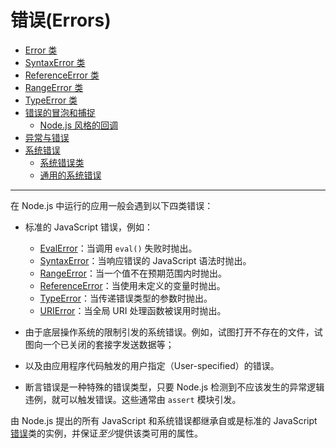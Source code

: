 # 错误(Errors)

* [Error 类](./class_Error.md)
* [SyntaxError 类](./class_SyntaxError.md)
* [ReferenceError 类](./class_ReferenceError.md)
* [RangeError 类](./class_RangeError.md)
* [TypeError 类](./class_TypeError.md)
* [错误的冒泡和捕捉](./error_propagation_and_interception.md)
  - [Node.js 风格的回调](./error_propagation_and_interception.md#nodejs-风格的回调)
* [异常与错误](./exceptions_vs_errors.md)
* [系统错误](./system_errors.md)
  - [系统错误类](./system_errors.md#系统错误类)
  - [通用的系统错误](./system_errors.md#通用的系统错误)

--------------------------------------------------


在 Node.js 中运行的应用一般会遇到以下四类错误：

* 标准的 JavaScript 错误，例如：
  - [EvalError](https://developer.mozilla.org/zh-CN/docs/Web/JavaScript/Reference/Global_Objects/EvalError)：当调用 `eval()` 失败时抛出。
  - [SyntaxError](https://developer.mozilla.org/zh-CN/docs/Web/JavaScript/Reference/Global_Objects/SyntaxError)：当响应错误的 JavaScript 语法时抛出。
  - [RangeError](https://developer.mozilla.org/zh-CN/docs/Web/JavaScript/Reference/Global_Objects/RangeError)：当一个值不在预期范围内时抛出。
  - [ReferenceError](https://developer.mozilla.org/zh-CN/docs/Web/JavaScript/Reference/Global_Objects/ReferenceError)：当使用未定义的变量时抛出。
  - [TypeError](https://developer.mozilla.org/zh-CN/docs/Web/JavaScript/Reference/Global_Objects/TypeError)：当传递错误类型的参数时抛出。
  - [URIError](https://developer.mozilla.org/zh-CN/docs/Web/JavaScript/Reference/Global_Objects/URIError)：当全局 URI 处理函数被误用时抛出。
  
* 由于底层操作系统的限制引发的系统错误。例如，试图打开不存在的文件，试图向一个已关闭的套接字发送数据等；

* 以及由应用程序代码触发的用户指定（User-specified）的错误。

* 断言错误是一种特殊的错误类型，只要 Node.js 检测到不应该发生的异常逻辑违例，就可以触发错误。这些通常由 `assert` 模块引发。

由 Node.js 提出的所有 JavaScript 和系统错误都继承自或是标准的 JavaScript [错误](https://developer.mozilla.org/zh-CN/docs/Web/JavaScript/Reference/Global_Objects/Error)类的实例，并保证*至少*提供该类可用的属性。
